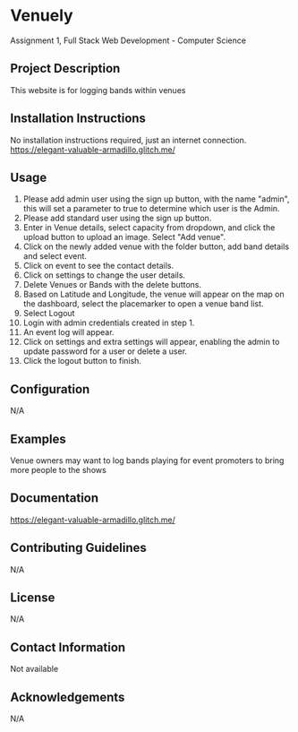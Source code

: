 # Venuely
Assignment 1, Full Stack Web Development - Computer Science

## Project Description
This website is for logging bands within venues

## Installation Instructions
No installation instructions required, just an internet connection.
https://elegant-valuable-armadillo.glitch.me/

## Usage
1. Please add admin user using the sign up button, with the name "admin", this will set a parameter to true to determine which user is the Admin.
2. Please add standard user using the sign up button.
3. Enter in Venue details, select capacity from dropdown, and click the upload button to upload an image. Select "Add venue".
4. Click on the newly added venue with the folder button, add band details and select event.
5. Click on event to see the contact details.
6. Click on settings to change the user details.
7. Delete Venues or Bands with the delete buttons.
8. Based on Latitude and Longitude, the venue will appear on the map on the dashboard, select the placemarker to open a venue band list.
9. Select Logout
10. Login with admin credentials created in step 1.
11. An event log will appear.
12. Click on settings and extra settings will appear, enabling the admin to update password for a user or delete a user.
13. Click the logout button to finish.
    
## Configuration
N/A

## Examples
Venue owners may want to log bands playing for event promoters to bring more people to the shows

## Documentation
https://elegant-valuable-armadillo.glitch.me/

## Contributing Guidelines
N/A

## License
N/A

## Contact Information
Not available

## Acknowledgements
N/A

